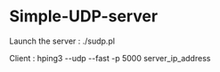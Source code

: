 Simple-UDP-server
=================

Launch the server : ./sudp.pl

Client : hping3 --udp  --fast -p 5000 server_ip_address
